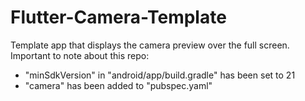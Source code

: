 # Flutter-Camera-Template
Template app that displays the camera preview over the full screen.
Important to note about this repo:
- "minSdkVersion" in "android/app/build.gradle" has been set to 21
- "camera" has been added to "pubspec.yaml"
